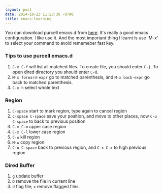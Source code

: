 ```yaml
---
layout: post
date: 2014-10-23 11:23:38 -0700
title: emacs-learning
---
```


You can download purcell emacs.d from [here](https://github.com/purcell/emacs.d). It's really a good emacs configuration. I like use it. And the most important thing I learnt is use 'M-x' to select your command to avoid rememeber fast key.

### Tips to use purcell emacs.d

1. `C-x C-f` will list all matched files. To create file, you should enter `C-j`. To open dired directory you should enter `C-d`.
2. `M-x forward-expr` go to matched parenthesis, and `M-x back-expr` go back to matched parenthesis.
3. `C-x h` select whole text

### Region

1. `C-space` start to mark region, type again to cancel region
2. `C-space C-space` save your position, and move to other places, now `C-u C-space` to back to previous position
3. `C-x C-u` upper case region
4. `C-x C-l` lower case region
5. `C-w` kill region
6. `M-w` copy region
7. `C-u C-space` back to previous region, and `C-x C-x` to high previous region

### Dired Buffer

1. `g` update buffer
2. `D` remove the file in current line
3. `d` flag file; `x` remove flagged files.

